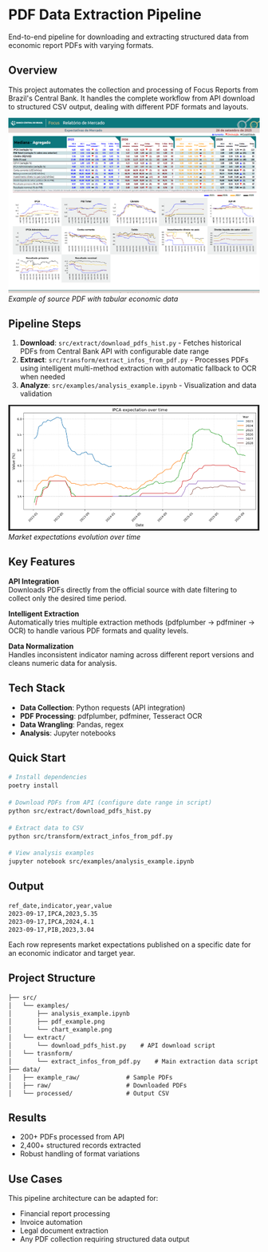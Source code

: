 # PDF Data Extraction Pipeline

End-to-end pipeline for downloading and extracting structured data from economic report PDFs with varying formats.

## Overview

This project automates the collection and processing of Focus Reports from Brazil's Central Bank. It handles the complete workflow from API download to structured CSV output, dealing with different PDF formats and layouts.

![Example PDF](src/examples/pdf_example.png)
*Example of source PDF with tabular economic data*

## Pipeline Steps

1. **Download**: `src/extract/download_pdfs_hist.py` - Fetches historical PDFs from Central Bank API with configurable date range
2. **Extract**: `src/transform/extract_infos_from_pdf.py` - Processes PDFs using intelligent multi-method extraction with automatic fallback to OCR when needed
3. **Analyze**: `src/examples/analysis_example.ipynb` - Visualization and data validation

![Analysis Example](src/examples/chart_example.png)
*Market expectations evolution over time*

## Key Features

**API Integration**  
Downloads PDFs directly from the official source with date filtering to collect only the desired time period.

**Intelligent Extraction**  
Automatically tries multiple extraction methods (pdfplumber → pdfminer → OCR) to handle various PDF formats and quality levels.

**Data Normalization**  
Handles inconsistent indicator naming across different report versions and cleans numeric data for analysis.

## Tech Stack

- **Data Collection**: Python requests (API integration)
- **PDF Processing**: pdfplumber, pdfminer, Tesseract OCR
- **Data Wrangling**: Pandas, regex
- **Analysis**: Jupyter notebooks

## Quick Start

```bash
# Install dependencies
poetry install

# Download PDFs from API (configure date range in script)
python src/extract/download_pdfs_hist.py

# Extract data to CSV
python src/transform/extract_infos_from_pdf.py

# View analysis examples
jupyter notebook src/examples/analysis_example.ipynb
```

## Output

```csv
ref_date,indicator,year,value
2023-09-17,IPCA,2023,5.35
2023-09-17,IPCA,2024,4.1
2023-09-17,PIB,2023,3.04
```

Each row represents market expectations published on a specific date for an economic indicator and target year.

## Project Structure

```
├── src/
│   └── examples/
│       ├── analysis_example.ipynb
│       ├── pdf_example.png
│       └── chart_example.png
│   └── extract/
│       └── download_pdfs_hist.py    # API download script
│   └── trasnform/
│       └── extract_infos_from_pdf.py    # Main extraction data script
├── data/
│   ├── example_raw/             # Sample PDFs
│   ├── raw/                     # Downloaded PDFs
│   └── processed/               # Output CSV
```

## Results

- 200+ PDFs processed from API
- 2,400+ structured records extracted
- Robust handling of format variations

## Use Cases

This pipeline architecture can be adapted for:
- Financial report processing
- Invoice automation
- Legal document extraction
- Any PDF collection requiring structured data output


